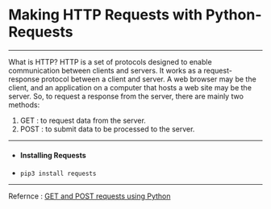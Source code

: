 # Making HTTP Requests with Python-Requests
-----------------
What is HTTP?
HTTP is a set of protocols designed to enable communication between clients and servers. It works as a request-response protocol between a client and server.
A web browser may be the client, and an application on a computer that hosts a web site may be the server.
So, to request a response from the server, there are mainly two methods:
1. GET : to request data from the server.
2. POST : to submit data to be processed to the server.
------------------
- #### Installing Requests
* `pip3 install requests`
------------------



Refernce : [GET and POST requests using Python](https://www.geeksforgeeks.org/get-post-requests-using-python/)
